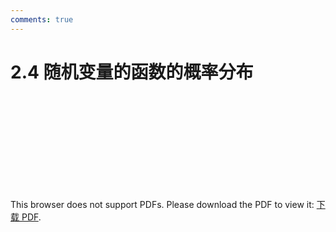 ```yaml
---
comments: true
---
```

# 2.4 随机变量的函数的概率分布

<object data="https://eanyang7.github.io/Probability-and-Statistics/assets/2/2.4.pdf" type="application/pdf" width="700px" height="700px">
    <embed src="https://eanyang7.github.io/Probability-and-Statistics/assets/2/2.4.pdf">
        <p>This browser does not support PDFs. Please download the PDF to view it: <a href="https://eanyang7.github.io/Probability-and-Statistics/assets/2/2.4.pdf">下载 PDF</a>.</p>
    </embed>
</object>
